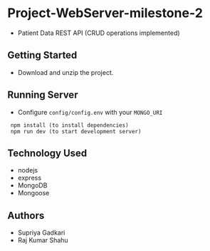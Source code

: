 # Project-WebServer-milestone-2

- Patient Data REST API (CRUD operations implemented)

## Getting Started

- Download and unzip the project.

## Running Server

- Configure `config/config.env` with your `MONGO_URI`

```cd Project-WebServer-milestone-2
 npm install (to install dependencies)
 npm run dev (to start development server)
 ```

## Technology Used

- nodejs
- express
- MongoDB
- Mongoose

## Authors

- Supriya Gadkari
- Raj Kumar Shahu
